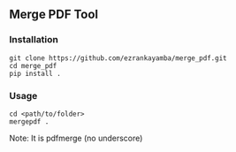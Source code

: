 ## Merge PDF Tool

### Installation
```
git clone https://github.com/ezrankayamba/merge_pdf.git
cd merge_pdf
pip install .
```

### Usage
``` 
cd <path/to/folder>
mergepdf .
```
Note: It is pdfmerge (no underscore)
